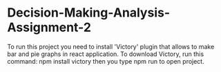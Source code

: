 # Decision-Making-Analysis-Assignment-2
 To run this project you need to install 'Victory' plugin that allows to make bar and pie graphs in react application.
 To download Victory, run this command:
    npm install victory
 then you type npm run to open project.
